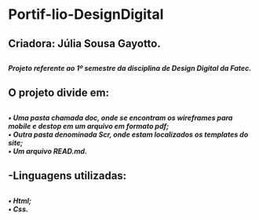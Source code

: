 # Portif-lio-DesignDigital
<h2> Criadora:  Júlia Sousa Gayotto. <h2>
<h5> Projeto referente ao 1º semestre da disciplina de Design Digital da Fatec. <h5>
<h2> O projeto divide em: <h2>
<h5>•	Uma pasta chamada doc, onde se encontram os wireframes para mobile e destop em um arquivo em formato pdf;
  <br>
•	Outra pasta denominada Scr, onde estam localizados os templates do site;
  <br>
•	Um arquivo READ.md. <h5>
<h2> -Linguagens utilizadas: <h2>
<h5> •	Html;
  <br>
•	Css. <h5>
